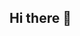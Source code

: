 ## Hi there 👋

<!--
**Maricarmen170/Maricarmen170** is a ✨ _special_ ✨ repository because its `README.md` (this file) appears on your GitHub profile.

Here are some ideas to get you started:



👨🏻‍💻  About Me
🚀  Tengo una pasión de toda la vida por todo lo relacionado con las computadoras y disfruto de la codificación.
🎓   Graduada como desarrolladora Fullstack en el Bootcamp Tripleten
😺  Soy una amante de los gatos, y mi amigo felino Blue es mi fiel compañero.
🧉  Me gusta charlar sobre todo tipo de temas mientras escucho música.
💬  Puedes comunicarte conmigo en marilizet1718@gmail.com o conectarte conmigo en las redes sociales.
-[Twitter](https://twitter.com/MaricarmenBarzo)
-[LinKedIn](https://www.linkedin.com/in/maricarmenlizet/)
-->
